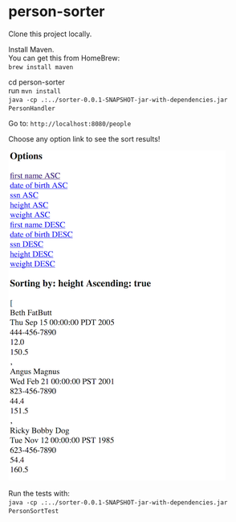 # person-sorter  

Clone this project locally.    

Install Maven.  
You can get this from HomeBrew:  
`brew install maven`  
  
cd person-sorter  
run `mvn install`  
`java -cp .:../sorter-0.0.1-SNAPSHOT-jar-with-dependencies.jar  PersonHandler`

Go to:
`http://localhost:8080/people`
  
Choose any option link to see the sort results!  

![Alt text](person_sorter.png?raw=true "iphone 5 image")  

Run the tests with:  
`java -cp .:../sorter-0.0.1-SNAPSHOT-jar-with-dependencies.jar PersonSortTest`
